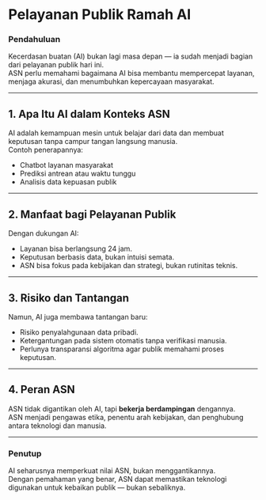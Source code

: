 # Pelayanan Publik Ramah AI

### Pendahuluan
Kecerdasan buatan (AI) bukan lagi masa depan — ia sudah menjadi bagian dari pelayanan publik hari ini.  
ASN perlu memahami bagaimana AI bisa membantu mempercepat layanan, menjaga akurasi, dan menumbuhkan kepercayaan masyarakat.

---

## 1. Apa Itu AI dalam Konteks ASN
AI adalah kemampuan mesin untuk belajar dari data dan membuat keputusan tanpa campur tangan langsung manusia.  
Contoh penerapannya:
- Chatbot layanan masyarakat
- Prediksi antrean atau waktu tunggu
- Analisis data kepuasan publik

---

## 2. Manfaat bagi Pelayanan Publik
Dengan dukungan AI:
- Layanan bisa berlangsung 24 jam.
- Keputusan berbasis data, bukan intuisi semata.
- ASN bisa fokus pada kebijakan dan strategi, bukan rutinitas teknis.

---

## 3. Risiko dan Tantangan
Namun, AI juga membawa tantangan baru:
- Risiko penyalahgunaan data pribadi.
- Ketergantungan pada sistem otomatis tanpa verifikasi manusia.
- Perlunya transparansi algoritma agar publik memahami proses keputusan.

---

## 4. Peran ASN
ASN tidak digantikan oleh AI, tapi **bekerja berdampingan** dengannya.  
ASN menjadi pengawas etika, penentu arah kebijakan, dan penghubung antara teknologi dan manusia.

---

### Penutup
AI seharusnya memperkuat nilai ASN, bukan menggantikannya.  
Dengan pemahaman yang benar, ASN dapat memastikan teknologi digunakan untuk kebaikan publik — bukan sebaliknya.
